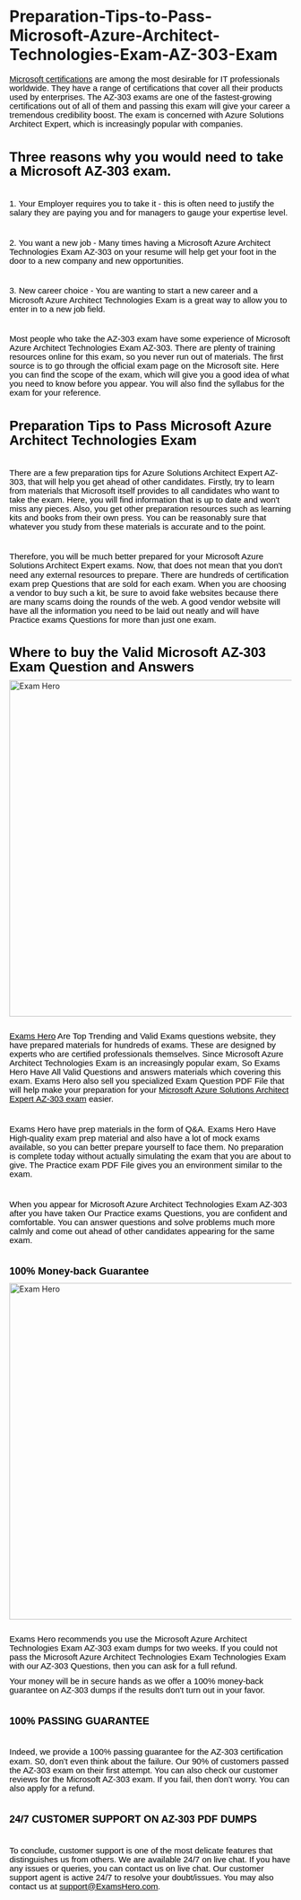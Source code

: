 # Preparation-Tips-to-Pass-Microsoft-Azure-Architect-Technologies-Exam-AZ-303-Exam
<p style='margin-top:0in;margin-right:0in;margin-bottom:8.0pt;margin-left:0in;line-height:12.05pt;font-size:15px;font-family:"Calibri",sans-serif;'><span style="font-size:15px;color:black;"><a href="https://examshero.com/microsoft/"><span style="color:black;"><span style="color:black;">Microsoft<span style="color:black;">&nbsp;certifications</span></span></span></a> are among the most desirable for IT professionals worldwide. They have a range of certifications that cover all their products used by enterprises. The AZ-303 exams are one of the fastest-growing certifications out of all of them and passing this exam will give your career a tremendous credibility boost. The exam is concerned with Azure Solutions Architect Expert, which is increasingly popular with companies.</span></p>
<p style='margin-top:0in;margin-right:0in;margin-bottom:8.0pt;margin-left:0in;line-height:12.05pt;font-size:15px;font-family:"Calibri",sans-serif;'><span style="font-size:15px;color:black;">&nbsp;</span></p>
<p style='margin-top:0in;margin-right:0in;margin-bottom:8.0pt;margin-left:0in;line-height:19.25pt;font-size:15px;font-family:"Calibri",sans-serif;'><strong><span style="font-size:24px;color:black;">Three reasons why you would need to take a Microsoft AZ-303 exam.</span></strong></p>
<p style='margin-top:0in;margin-right:0in;margin-bottom:8.0pt;margin-left:0in;line-height:12.05pt;font-size:15px;font-family:"Calibri",sans-serif;'><span style="font-size:15px;color:black;">&nbsp;</span></p>
<p style='margin-top:0in;margin-right:0in;margin-bottom:8.0pt;margin-left:0in;line-height:12.05pt;font-size:15px;font-family:"Calibri",sans-serif;'><span style="font-size:15px;color:black;">1. Your Employer requires you to take it - this is often need to justify the salary they are paying you and for managers to gauge your expertise level.</span></p>
<p style='margin-top:0in;margin-right:0in;margin-bottom:8.0pt;margin-left:0in;line-height:12.05pt;font-size:15px;font-family:"Calibri",sans-serif;'><span style="font-size:15px;color:black;">&nbsp;</span></p>
<p style='margin-top:0in;margin-right:0in;margin-bottom:8.0pt;margin-left:0in;line-height:12.05pt;font-size:15px;font-family:"Calibri",sans-serif;'><span style="font-size:15px;color:black;">2. You want a new job - Many times having a Microsoft Azure Architect Technologies Exam AZ-303 on your resume will help get your foot in the door to a new company and new opportunities.</span></p>
<p style='margin-top:0in;margin-right:0in;margin-bottom:8.0pt;margin-left:0in;line-height:12.05pt;font-size:15px;font-family:"Calibri",sans-serif;'><span style="font-size:15px;color:black;">&nbsp;</span></p>
<p style='margin-top:0in;margin-right:0in;margin-bottom:8.0pt;margin-left:0in;line-height:12.05pt;font-size:15px;font-family:"Calibri",sans-serif;'><span style="font-size:15px;color:black;">3. New career choice - You are wanting to start a new career and a Microsoft Azure Architect Technologies Exam is a great way to allow you to enter in to a new job field.</span></p>
<p style='margin-top:0in;margin-right:0in;margin-bottom:8.0pt;margin-left:0in;line-height:12.05pt;font-size:15px;font-family:"Calibri",sans-serif;'><span style="font-size:15px;color:black;">&nbsp;</span></p>
<p style='margin-top:0in;margin-right:0in;margin-bottom:8.0pt;margin-left:0in;line-height:12.05pt;font-size:15px;font-family:"Calibri",sans-serif;'><span style="font-size:15px;color:black;">Most people who take the AZ-303 exam have some experience of Microsoft Azure Architect Technologies Exam AZ-303. There are plenty of training resources online for this exam, so you never run out of materials. The first source is to go through the official exam page on the Microsoft site. Here you can find the scope of the exam, which will give you a good idea of what you need to know before you appear. You will also find the syllabus for the exam for your reference.</span></p>
<p style='margin-top:0in;margin-right:0in;margin-bottom:8.0pt;margin-left:0in;line-height:12.05pt;font-size:15px;font-family:"Calibri",sans-serif;'><span style="font-size:15px;color:black;">&nbsp;</span></p>
<p style='margin-top:0in;margin-right:0in;margin-bottom:8.0pt;margin-left:0in;line-height:19.25pt;font-size:15px;font-family:"Calibri",sans-serif;'><strong><span style="font-size:24px;color:black;">Preparation Tips to Pass Microsoft Azure Architect Technologies Exam</span></strong></p>
<p style='margin-top:0in;margin-right:0in;margin-bottom:8.0pt;margin-left:0in;line-height:12.05pt;font-size:15px;font-family:"Calibri",sans-serif;'><span style="font-size:15px;color:black;">&nbsp;</span></p>
<p style='margin-top:0in;margin-right:0in;margin-bottom:8.0pt;margin-left:0in;line-height:12.05pt;font-size:15px;font-family:"Calibri",sans-serif;'><span style="font-size:15px;color:black;">There are a few preparation tips for Azure Solutions Architect Expert AZ-303, that will help you get ahead of other candidates. Firstly, try to learn from materials that Microsoft itself provides to all candidates who want to take the exam. Here, you will find information that is up to date and won&apos;t miss any pieces. Also, you get other preparation resources such as learning kits and books from their own press. You can be reasonably sure that whatever you study from these materials is accurate and to the point.</span></p>
<p style='margin-top:0in;margin-right:0in;margin-bottom:8.0pt;margin-left:0in;line-height:12.05pt;font-size:15px;font-family:"Calibri",sans-serif;'><span style="font-size:15px;color:black;">&nbsp;</span></p>
<p style='margin-top:0in;margin-right:0in;margin-bottom:8.0pt;margin-left:0in;line-height:12.05pt;font-size:15px;font-family:"Calibri",sans-serif;'><span style="font-size:15px;color:black;">Therefore, you will be much better prepared for your Microsoft Azure Solutions Architect Expert exams. Now, that does not mean that you don&apos;t need any external resources to prepare. There are hundreds of certification exam prep Questions that are sold for each exam. When you are choosing a vendor to buy such a kit, be sure to avoid fake websites because there are many scams doing the rounds of the web. A good vendor website will have all the information you need to be laid out neatly and will have Practice exams Questions for more than just one exam.</span></p>
<p style='margin-top:0in;margin-right:0in;margin-bottom:8.0pt;margin-left:0in;line-height:12.05pt;font-size:15px;font-family:"Calibri",sans-serif;'><span style="font-size:15px;color:black;">&nbsp;</span></p>
<p style='margin-top:0in;margin-right:0in;margin-bottom:8.0pt;margin-left:0in;line-height:19.25pt;font-size:15px;font-family:"Calibri",sans-serif;'><strong><span style="font-size:24px;color:black;">Where to buy the Valid Microsoft AZ-303 Exam Question and Answers</span></strong></p>
<!DOCTYPE html>
<html>
   <body>
      <a href="https://examshero.com/microsoft/az-303-exam-dumps/">
         <img alt="Exam Hero" src="https://examshero.com/wp-content/uploads/2022/01/Practice-test-questions-scaled.jpg"
         width=700" height="600">
      </a>
   </body>
</html>

<p style='margin-top:0in;margin-right:0in;margin-bottom:8.0pt;margin-left:0in;line-height:12.05pt;font-size:15px;font-family:"Calibri",sans-serif;'><span style="font-size:15px;color:black;">&nbsp;</span></p>
<p style='margin-top:0in;margin-right:0in;margin-bottom:8.0pt;margin-left:0in;line-height:12.05pt;font-size:15px;font-family:"Calibri",sans-serif;'><span style="font-size:15px;color:black;"><a href="https://examshero.com/"><span style="color:black;"><span style="color:black;">Exams Hero</span></span></a> Are Top Trending and Valid Exams questions website, they have prepared materials for hundreds of exams. These are designed by experts who are certified professionals themselves. Since Microsoft Azure Architect Technologies Exam is an increasingly popular exam, So Exams Hero Have All Valid Questions and answers materials which covering this exam. Exams Hero also sell you specialized Exam Question PDF File that will help make your preparation for your <a href="https://examshero.com/microsoft/az-303-exam-dumps/"><span style="color:black;"><span style="color:black;">Microsoft<span style="color:black;">&nbsp;<span style="color:black;">Azure Solutions Architect Expert<span style="color:black;">&nbsp;<span style="color:black;">AZ-303<span style="color:black;">&nbsp;exam</span></span></span></span></span></span></span></a> easier.</span></p>
<p style='margin-top:0in;margin-right:0in;margin-bottom:8.0pt;margin-left:0in;line-height:12.05pt;font-size:15px;font-family:"Calibri",sans-serif;'><span style="font-size:15px;color:black;">&nbsp;</span></p>
<p style='margin-top:0in;margin-right:0in;margin-bottom:8.0pt;margin-left:0in;line-height:12.05pt;font-size:15px;font-family:"Calibri",sans-serif;'><span style="font-size:15px;color:black;">Exams Hero have prep materials in the form of Q&amp;A. Exams Hero Have High-quality exam prep material and also have a lot of mock exams available, so you can better prepare yourself to face them. No preparation is complete today without actually simulating the exam that you are about to give. The Practice exam PDF File gives you an environment similar to the exam.</span></p>
<p style='margin-top:0in;margin-right:0in;margin-bottom:8.0pt;margin-left:0in;line-height:12.05pt;font-size:15px;font-family:"Calibri",sans-serif;'><span style="font-size:15px;color:black;">&nbsp;</span></p>
<p style='margin-top:0in;margin-right:0in;margin-bottom:8.0pt;margin-left:0in;line-height:12.05pt;font-size:15px;font-family:"Calibri",sans-serif;'><span style="font-size:15px;color:black;">When you appear for Microsoft Azure Architect Technologies Exam AZ-303 after you have taken Our Practice exams Questions, you are confident and comfortable. You can answer questions and solve problems much more calmly and come out ahead of other candidates appearing for the same exam.</span></p>
<p style='margin-top:0in;margin-right:0in;margin-bottom:8.0pt;margin-left:0in;line-height:12.05pt;font-size:15px;font-family:"Calibri",sans-serif;'><span style="font-size:15px;color:black;">&nbsp;</span></p>
<p style='margin-top:0in;margin-right:0in;margin-bottom:8.0pt;margin-left:0in;line-height:15.0pt;font-size:15px;font-family:"Calibri",sans-serif;'><strong><span style="font-size:18px;color:black;">100% Money-back Guarantee</span></strong></p>
<!DOCTYPE html>
<html>
   <body>
      <a href="https://examshero.com/microsoft/az-303-exam-dumps/">
         <img alt="Exam Hero" src="https://examshero.com/wp-content/uploads/2022/01/Mehnat-ha-Boss.jpg"
         width=700" height="600">
      </a>
   </body>
</html>

<p style='margin-top:0in;margin-right:0in;margin-bottom:8.0pt;margin-left:0in;line-height:12.05pt;font-size:15px;font-family:"Calibri",sans-serif;'><span style="font-size:15px;color:black;">&nbsp;</span></p>
<p style='margin-top:0in;margin-right:0in;margin-bottom:8.0pt;margin-left:0in;line-height:12.05pt;font-size:15px;font-family:"Calibri",sans-serif;'><span style="font-size:15px;color:black;">Exams Hero recommends you use the Microsoft Azure Architect Technologies Exam AZ-303 exam dumps for two weeks. If you could not pass the Microsoft Azure Architect Technologies Exam Technologies Exam with our AZ-303 Questions, then you can ask for a full refund.</span></p>
<p style='margin-top:0in;margin-right:0in;margin-bottom:8.0pt;margin-left:0in;line-height:12.05pt;font-size:15px;font-family:"Calibri",sans-serif;'><span style="font-size:15px;color:black;">Your money will be in secure hands as we offer a 100% money-back guarantee on AZ-303 dumps if the results don&apos;t turn out in your favor.</span></p>
<p style='margin-top:0in;margin-right:0in;margin-bottom:8.0pt;margin-left:0in;line-height:12.05pt;font-size:15px;font-family:"Calibri",sans-serif;'><span style="font-size:15px;color:black;">&nbsp;</span></p>
<p style='margin-top:0in;margin-right:0in;margin-bottom:8.0pt;margin-left:0in;line-height:15.0pt;font-size:15px;font-family:"Calibri",sans-serif;'><strong><span style="font-size:18px;color:black;">100% PASSING GUARANTEE</span></strong></p>
<p style='margin-top:0in;margin-right:0in;margin-bottom:8.0pt;margin-left:0in;line-height:12.05pt;font-size:15px;font-family:"Calibri",sans-serif;'><span style="font-size:15px;color:black;">&nbsp;</span></p>
<p style='margin-top:0in;margin-right:0in;margin-bottom:8.0pt;margin-left:0in;line-height:12.05pt;font-size:15px;font-family:"Calibri",sans-serif;'><span style="font-size:15px;color:black;">Indeed, we provide a 100% passing guarantee for the AZ-303 certification exam. S0, don&rsquo;t even think about the failure. Our 90% of customers passed the AZ-303 exam on their first attempt. You can also check our customer reviews for the Microsoft AZ-303 exam. If you fail, then don&rsquo;t worry. You can also apply for a refund.</span></p>
<p style='margin-top:0in;margin-right:0in;margin-bottom:8.0pt;margin-left:0in;line-height:12.05pt;font-size:15px;font-family:"Calibri",sans-serif;'><span style="font-size:15px;color:black;">&nbsp;</span></p>
<p style='margin-top:0in;margin-right:0in;margin-bottom:8.0pt;margin-left:0in;line-height:15.0pt;font-size:15px;font-family:"Calibri",sans-serif;'><strong><span style="font-size:18px;color:black;">24/7 CUSTOMER SUPPORT ON AZ-303 PDF DUMPS</span></strong></p>
<p style='margin-top:0in;margin-right:0in;margin-bottom:8.0pt;margin-left:0in;line-height:12.05pt;font-size:15px;font-family:"Calibri",sans-serif;'><span style="font-size:15px;color:black;">&nbsp;</span></p>
<p style='margin-top:0in;margin-right:0in;margin-bottom:8.0pt;margin-left:0in;line-height:12.05pt;font-size:15px;font-family:"Calibri",sans-serif;'><span style="font-size:15px;color:black;">To conclude, customer support is one of the most delicate features that distinguishes us from others. We are available 24/7 on live chat. If you have any issues or queries, you can contact us on live chat. Our customer support agent is active 24/7 to resolve your doubt/issues. You may also contact us at <a href="mailto:support@ExamsHero.com"><span style="color:black;"><span style="color:black;">support@ExamsHero.com</span></span></a>.</span></p>

